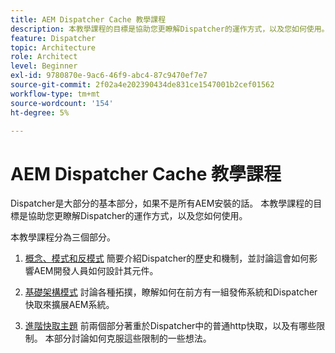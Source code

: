 ```yaml
---
title: AEM Dispatcher Cache 教學課程
description: 本教學課程的目標是協助您更瞭解Dispatcher的運作方式，以及您如何使用。
feature: Dispatcher
topic: Architecture
role: Architect
level: Beginner
exl-id: 9780870e-9ac6-46f9-abc4-87c9470ef7e7
source-git-commit: 2f02a4e202390434de831ce1547001b2cef01562
workflow-type: tm+mt
source-wordcount: '154'
ht-degree: 5%

---
```


# AEM Dispatcher Cache 教學課程

Dispatcher是大部分的基本部分，如果不是所有AEM安裝的話。 本教學課程的目標是協助您更瞭解Dispatcher的運作方式，以及您如何使用。

本教學課程分為三個部分。

1. [概念、模式和反模式](chapter-1.md)
簡要介紹Dispatcher的歷史和機制，並討論這會如何影響AEM開發人員如何設計其元件。

1. [基礎架構模式](chapter-2.md)
討論各種拓撲，瞭解如何在前方有一組發佈系統和Dispatcher快取來擴展AEM系統。

1. [進階快取主題](chapter-3.md)
前兩個部分著重於Dispatcher中的普通http快取，以及有哪些限制。 本部分討論如何克服這些限制的一些想法。
